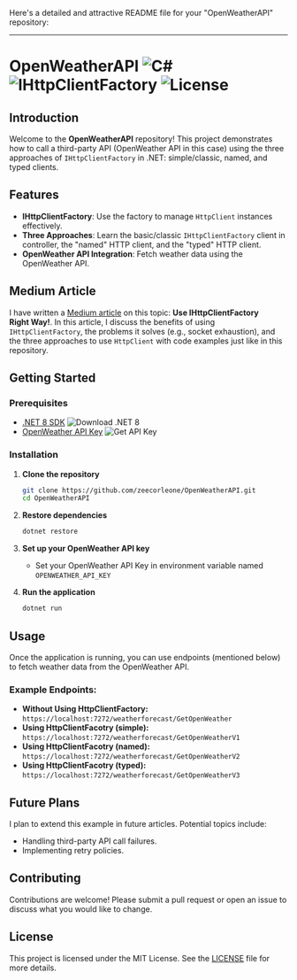 Here's a detailed and attractive README file for your "OpenWeatherAPI" repository:

---

# OpenWeatherAPI ![C#](https://img.shields.io/badge/C%23-8.0-green) ![IHttpClientFactory](https://img.shields.io/badge/IHttpClientFactory-blue) ![License](https://img.shields.io/github/license/zeecorleone/OpenWeatherAPI)

## Introduction
Welcome to the **OpenWeatherAPI** repository! This project demonstrates how to call a third-party API (OpenWeather API in this case) using the three approaches of `IHttpClientFactory` in .NET: simple/classic, named, and typed clients.

## Features
- **IHttpClientFactory**: Use the factory to manage `HttpClient` instances effectively.
- **Three Approaches**: Learn the basic/classic `IHttpClientFactory` client in controller, the "named" HTTP client, and the "typed" HTTP client.
- **OpenWeather API Integration**: Fetch weather data using the OpenWeather API.

## Medium Article
I have written a [Medium article](https://todo.abc) on this topic: **Use IHttpClientFactory Right Way!**. In this article, I discuss the benefits of using `IHttpClientFactory`, the problems it solves (e.g., socket exhaustion), and the three approaches to use `HttpClient` with code examples just like in this repository.

## Getting Started

### Prerequisites
- [.NET 8 SDK](https://dotnet.microsoft.com/en-us/download/dotnet/8.0) ![Download .NET 8](https://img.shields.io/badge/Download-.NET%208-blue)
- [OpenWeather API Key](https://openweathermap.org/api) ![Get API Key](https://img.shields.io/badge/Get%20API%20Key-OpenWeather-orange)

### Installation
1. **Clone the repository**
    ```bash
    git clone https://github.com/zeecorleone/OpenWeatherAPI.git
    cd OpenWeatherAPI
    ```

2. **Restore dependencies**
    ```bash
    dotnet restore
    ```

3. **Set up your OpenWeather API key**
   - Set your OpenWeather API Key in environment variable named `OPENWEATHER_API_KEY`

4. **Run the application**
    ```bash
    dotnet run
    ```

## Usage
Once the application is running, you can use endpoints (mentioned below) to fetch weather data from the OpenWeather API.

### Example Endpoints:
- **Without Using HttpClientFactory:** `https://localhost:7272/weatherforecast/GetOpenWeather` 
- **Using HttpClientFacotry (simple):** `https://localhost:7272/weatherforecast/GetOpenWeatherV1` 
- **Using HttpClientFacotry (named):** `https://localhost:7272/weatherforecast/GetOpenWeatherV2`
- **Using HttpClientFacotry (typed):** `https://localhost:7272/weatherforecast/GetOpenWeatherV3`

## Future Plans
I plan to extend this example in future articles. Potential topics include:
- Handling third-party API call failures.
- Implementing retry policies.

## Contributing
Contributions are welcome! Please submit a pull request or open an issue to discuss what you would like to change.

## License
This project is licensed under the MIT License. See the [LICENSE](LICENSE) file for more details.


